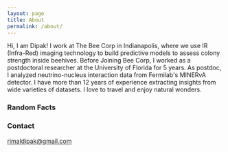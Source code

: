 ```yaml
---
layout: page
title: About
permalink: /about/
---
```

Hi, I am Dipak! I work at The Bee Corp in Indianapolis, where we use IR (Infra-Red) imaging technology to build predictive models to assess colony strength inside beehives. Before Joining Bee Corp, I worked as a postdoctoral researcher at the University of Florida for 5 years. As postdoc, I analyzed neutrino-nucleus interaction data from Fermilab's MINERvA detector. I have more than 12 years of experience extracting insights from wide varieties of datasets. I love to travel and enjoy natural wonders. 

### Random Facts 

### Contact
[rimaldipak@gmail.com](mailto:rimaldipak@gmail.com)

